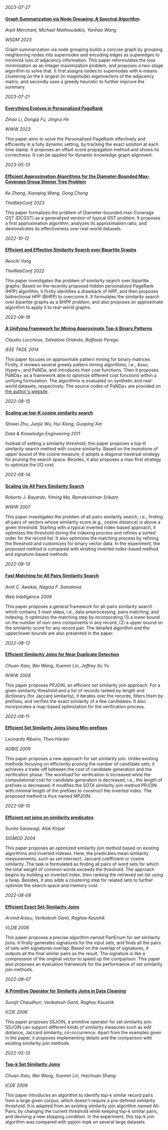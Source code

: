 




*2023-07-27*

#### [Graph Summarization via Node Grouping: A Spectral Algorithm](https://dl.acm.org/doi/10.1145/3539597.3570441)

*Arpit Merchant, Michael Mathioudakis, Yanhao Wang*

*WSDM 2023*

Graph summarization via node grouping builds a concise graph by grouping neighboring nodes into supernodes and encoding edges as superedges to minimize loss of adjacency information. This paper reformulates the loss minimization as an integer maximization problem, and proposes a two-stage algorithm to solve that. It first assigns nodes to supernodes with k-means clustering on the k largest (in magnitude) eigenvectors of the adjacency matrix, and secondly uses a greedy heuristic to further improve the summary.


*2023-07-21*

#### [Everything Evolves in Personalized PageRank](https://dl.acm.org/doi/10.1145/3543507.3583474)

*Zihao Li, Dongqi Fu, Jingrui He*

*WWW 2023*

This paper aims to solve the Personalized PageRank effectively and efficiently in a fully dynamic setting, by tracking the exact solution at each time stamp. It proposes an offset score propagation method and shows its correctness. It can be applied for dynamic knowledge graph alignment.


*2023-05-13*

#### [Efficient Approximation Algorithms for the Diameter-Bounded Max-Coverage Group Steiner Tree Problem](https://dl.acm.org/doi/10.1145/3543507.3583257)

*Ke Zhang, Xiaoqing Wang, Gong Cheng*

*TheWebConf 2023*

This paper formalizes the problem of Diameter-bounded max-Coverage GST (DCGST) as a generalized version of typical GST problem. It proposes a first approximation algorithm, analyzes its approximation ratio, and demonstrates its effectiveness over real-world datasets.


*2022-10-12*

#### [Efficient and Effective Similarity Search over Bipartite Graphs](https://dl.acm.org/doi/10.1145/3485447.3511959)

*Renchi Yang*

*TheWebConf 2022*

This paper investigates the problem of similarity search over bipartite graphs. Based on the recently proposed hidden personalized PageRank (HPP) algorithm, it firstly identifies a drawback of HPP, and then proposes bidirectional HPP (BHPP) to overcome it. It formulates the similarity search over bipartite graphs as a BHPP problem, and also proposes an approximate algorithm to apply it to real-world graphs.


*2022-08-18*

#### [A Unifying Framework for Mining Approximate Top-k Binary Patterns](https://doi.org/10.1109/TKDE.2013.181)

*Claudio Lucchese, Salvatore Orlando, Raffaele Perego*

*IEEE TKDE 2014*

This paper focuses on approximate pattern mining for binary matrices. Firstly, it reviews several greedy pattern mining algorithms, i.e., Asso, Hyper+, and PaNDa, and introduces their cost functions. Then it proposes PaNDa+ as a framework able to optimize different cost functions within a unifying formulation. The algorithms is evaluated on synthetic and real-world datasets, respectively. The source codes of PaNDa+ are provided on [the author's website](https://claudio-lucchese.github.io/archives/20131113/index.html). 


*2022-08-15*

#### [Scaling up top-K cosine similarity search](https://doi.org/10.1016/j.datak.2010.08.004)

*Shiwei Zhu, Junjie Wu, Hui Xiong, Guoping Xia*

*Data & Knowledge Engineering 2011*

Instead of setting a similarity threshold, this paper proposes a top-K similarity search method with cosine similarity. Based on the monotone of upper bound of the cosine measure, it adopts a diagonal traversal strategy for pruning the search space. Besides, it also proposes a max-first strategy to optimize the I/O cost. 


*2022-08-14*

#### [Scaling Up All Pairs Similarity Search](https://doi.org/10.1145/1242572.1242591)

*Roberto J. Bayardo, Yiming Ma, Ramakrishnan Srikant*

*WWW 2007*

This paper investigates the problem of all pairs similarity search, i.e., finding all pairs of vectors whose similarity score (e.g., cosine distance) is above a given threshold. Starting with a typical inverted index-based approach, it optimizes the threshold during the indexing process and refines a sorted order for the record list. It also optimizes the matching process by refining the threshold and customizes for binary vector data. In the experiment, the proposed method is compared with existing inverted index-based method and signature-based methods. 


*2022-08-13*

#### [Fast Matching for All Pairs Similarity Search](https://doi.org/10.1109/WI-IAT.2009.52)

*Amit C. Awekar, Nagiza F. Samatova*

*Web Intelligence 2009*

This paper proposes a general framework for all-pairs similarity search which contains 3 main steps, i.e., data preprocessing, pairs matching, and indexing. It optimizes the matching step by incorporating (1) a lower bound on the number of non-zero components in any record, (2) a upper bound on the similarity score for any record pair. The detailed algorithm and the upper/lower bounds are also presented in the paper. 


*2022-08-12*

#### [Efficient Similarity Joins for Near Duplicate Detection](https://doi.org/10.1145/1367497.1367516)

*Chuan Xiao, Wei Wang, Xuemin Lin, Jeffrey Xu Yu*

*WWW 2008*

This paper proposes PPJOIN, an efficient set similarity join approach. For a given similarity threshold and a list of records ranked by length and dictionary (for Jaccard similarity), it iterates over the records, filters them by prefixes, and verifies the exact similarity of a few candidates. It also incorporates a map-based optimization for the verification process. 


*2022-08-11*

#### [Efficient Set Similarity Joins Using Min-prefixes](https://doi.org/10.1007/978-3-642-03973-7_8)

*Leonardo Ribeiro, Theo Härder*

*ADBIS 2009*

This paper proposes a new approach for set similarity join. Unlike existing methods focusing on efficiently pruning the number of candidate sets, it achieves a trade-off between the cost of candidate generation and the verification phase. The workload for verification is increased while the computational cost for candidate generation is decreased, i.e., the length of prefixes is decreased. It modifies the SOTA similarity join method PPJOIN with minimal length of the prefixes to construct the inverted index. The proposed method is thus named MPJOIN. 


*2022-08-10*

#### [Efficient set joins on similarity predicates](https://doi.org/10.1145/1007568.1007652)

*Sunita Sarawagi, Alok Kirpal*

*SIGMOD 2004*

This paper proposes an optimized similarity join method based on existing algorithms and inverted indexes. Here, the predicates mean similarity measurements, such as set intersect, Jaccard coefficient or cosine similarity. The task is formulated as finding all pairs of word sets for which the total weight of common words exceeds the threshold. The approach begins by building an inverted index, then ranking the retrieved set list using a heap. Besides, it also adds a clustering step for related sets to further optimize the search space and memory cost.


*2022-08-08*

#### [Efficient Exact Set-Similarity Joins](https://dl.acm.org/doi/10.5555/1182635.1164206)

*Arvind Arasu, Venkatesh Ganti, Raghav Kaushik*

*VLDB 2006*

This paper proposes a precise algorithm named PartEnum for set similarity joins. It firstly generates signatures for the input sets, and finds all the pairs of sets with signatures overlap. Based on the overlap of signatures, it outputs all the final similar pairs as the result. The signature is like a compression of the original vector to speed up the comparison. This paper also proposes an evaluation framework for the performance of set similarity join methods. 


*2022-08-07*

#### [A Primitive Operator for Similarity Joins in Data Cleaning](https://doi.org/10.1109/ICDE.2006.9)

*Surajit Chaudhuri, Venkatesh Ganti, Raghav Kaushik*

*ICDE 2006*

This paper proposes SSJOIN, a primitive operator for set similarity join. SSJOIN can support different kinds of similarity measures such as edit distance, Jaccard similarity, co-occurrence. Apart from the examples given in the paper, it proposes implementing details and the comparison with existing similarity join methods. 


*2022-05-13*

#### [Top-k Set Similarity Joins](https://doi.org/10.1109/ICDE.2009.111)

*Chuan Xiao, Wei Wang, Xuemin Lin, Haichuan Shang*

*ICDE 2009*

This paper introduces an algorithm to identify top-k similar record pairs from a large given corpus, which doesn't require a pre-defined similarity threshold. It is adapted from an existing similarity join algorithm named All-Pairs, by changing the current threshold while keeping top-k similar pairs, and devising a new stopping condition. In the experiment, this top-k join algorithm was compared with ppjoin-topk on several large datasets. 


